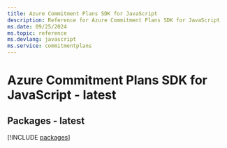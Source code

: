 ```yaml
---
title: Azure Commitment Plans SDK for JavaScript
description: Reference for Azure Commitment Plans SDK for JavaScript
ms.date: 09/25/2024
ms.topic: reference
ms.devlang: javascript
ms.service: commitmentplans
---
```

# Azure Commitment Plans SDK for JavaScript - latest
## Packages - latest
[!INCLUDE [packages](commitment-plans-index.md)]